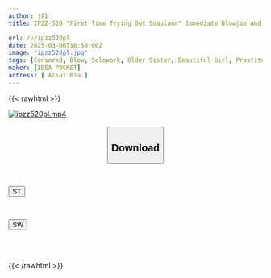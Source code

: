 ```yaml
---
author: j91
title: IPZZ-520 "First Time Trying Out Soapland" Immediate Blowjob And Immediate Sex!! Natural Beautiful Girl's Flirtatious Service Soapland Aisai Ria

url: /v/ipzz520pl
date: 2025-03-06T16:50:00Z
image: "ipzz520pl.jpg"
tags: [Censored, Blow, Solowork, Older Sister, Beautiful Girl, Prostitutes, Soapland	]
maker: [IDEA POCKET]
actress: [ Aisai Ria ]
---
```



{{< rawhtml >}}

<div class="video" data-videoid="1Op9Ap09WMuegPz">
    <a href="javascript:;">
        <img src="/v/ipzz520pl/ipzz520pl.jpg" width="WIDTH" height="HEIGHT" alt="ipzz520pl.mp4" loading="lazy">
    </a>
</div>

<script type="text/javascript" src="https://j91.asia/asset/on-demand-st.js"></script>

<br>
  <link rel="stylesheet" href="https://j91.asia/asset/bs5.css">
  
  <center>
  <button class="btn btn-primary" type="button" data-bs-toggle="collapse" data-bs-target=".multi-collapse" aria-expanded="false" aria-controls="multiCollapseExample1 multiCollapseExample2"><h2>Download</h2></button></center>
</p>
<div class="row">
  <div class="col">
    <div class="collapse multi-collapse" id="multiCollapseExample1">
      <div class="card card-body">
	      	      <br>
<div class="buttons">  
<p><a href="/v/ipzz520pl/st.html" target="_blank"><button class="btn-hover color-3"><i class="fa fa-download"></i> ST</button></a></p></div>
    </div>
  </div>
</div>
  <div class="col">
    <div class="collapse multi-collapse" id="multiCollapseExample2">
      <div class="card card-body">
	      <br>
<div class="buttons">
<p><a href="/v/ipzz520pl/sw.html" target="_blank"><button class="btn-hover color-2"><i class="fa fa-download"></i> SW</button></a></p></div>
<br><br>
      </div>
    </div>
  </div>
</div>

{{< /rawhtml >}}
